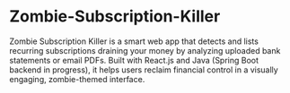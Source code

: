 # Zombie-Subscription-Killer
Zombie Subscription Killer is a smart web app that detects and lists recurring subscriptions draining your money by analyzing uploaded bank statements or email PDFs. Built with React.js and Java (Spring Boot backend in progress), it helps users reclaim financial control in a visually engaging, zombie-themed interface.
